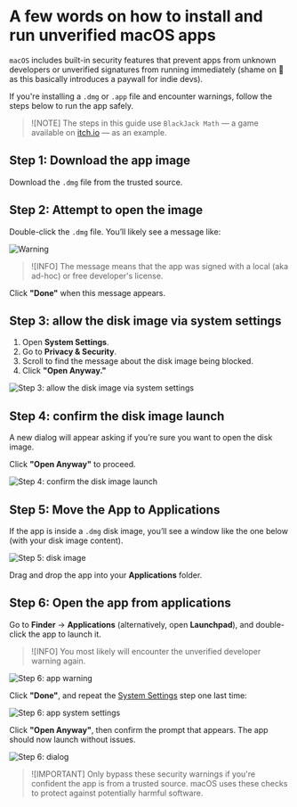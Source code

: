 # A few words on how to install and run unverified macOS apps

`macOS` includes built-in security features that prevent apps from unknown developers or unverified signatures from running immediately (shame on 🍎 as this basically introduces a paywall for indie devs).

If you're installing a `.dmg` or `.app` file and encounter warnings, follow the steps below to run the app safely.

>![NOTE]
> The steps in this guide use `BlackJack Math` — a game available on [itch.io](https://st235.itch.io/blackjack-math) — as an example.

## Step 1: Download the app image

Download the `.dmg` file from the trusted source.

## Step 2: Attempt to open the image

Double-click the `.dmg` file. You’ll likely see a message like:

![Warning](./assets/step%202.%20attempt%20to%20open%20the%20image.png)

>![INFO]
>The message means that the app was signed with a local (aka ad-hoc) or free developer's license.

Click **"Done"** when this message appears.

## Step 3: allow the disk image via system settings

1. Open **System Settings**.
2. Go to **Privacy & Security**.
3. Scroll to find the message about the disk image being blocked.
4. Click **"Open Anyway."**

![Step 3: allow the disk image via system settings](./assets/step%203.%20allow%20the%20image%20via%20privacy%20settings.png)

## Step 4: confirm the disk image launch

A new dialog will appear asking if you’re sure you want to open the disk image.

Click **"Open Anyway"** to proceed.

![Step 4: confirm the disk image launch](./assets/step%204.%20confirm%20the%20disk%20image%20launch.png)

## Step 5: Move the App to Applications

If the app is inside a `.dmg` disk image, you’ll see a window like the one below (with your disk image content).

![Step 5: disk image](./assets/step%205.%20disk%20image.png)

Drag and drop the app into your **Applications** folder.

## Step 6: Open the app from applications

Go to **Finder** → **Applications** (alternatively, open **Launchpad**), and double-click the app to launch it.

>![INFO]
>You most likely will encounter the unverified developer warning again.

![Step 6: app warning](./assets/step%206.%20app%20warning.png)

Click **"Done"**, and repeat the [System Settings](#step-3-allow-the-disk-image-via-system-settings) step one last time:

![Step 6: app system settings](./assets/step%206.%20app%20system%20settings.png)

Click **"Open Anyway"**, then confirm the prompt that appears. The app should now launch without issues.

![Step 6: dialog](./assets/step%206.%20dialog.png)

>![IMPORTANT]
>Only bypass these security warnings if you're confident the app is from a trusted source. macOS uses these checks to protect against potentially harmful software.